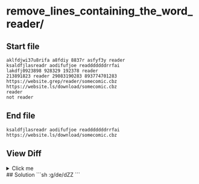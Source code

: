 # remove_lines_containing_the_word_reader/
## Start file
```
aklfdjwi37u8rifa a8fdiy 8837r asfyf3y reader
ksaldfjlasreadr aodifufjoe readddddddrrfai 
lakdfj0923898 928329 192378 reader
213891823 reader 29083190283 893774701283
https://website.grep/reader/somecomic.cbz
https://website.ls/download/somecomic.cbz
reader
not reader
```
## End file
```
ksaldfjlasreadr aodifufjoe readddddddrrfai 
https://website.ls/download/somecomic.cbz
```
## View Diff
<details><summary>Click me</summary>

```
--- remove_lines_containing_the_word_reader//inp
+++ remove_lines_containing_the_word_reader//out
@@ -1,8 +1,2 @@
-aklfdjwi37u8rifa a8fdiy 8837r asfyf3y reader
 ksaldfjlasreadr aodifufjoe readddddddrrfai 
-lakdfj0923898 928329 192378 reader
-213891823 reader 29083190283 893774701283
-https://website.grep/reader/somecomic.cbz
 https://website.ls/download/somecomic.cbz
-reader
-not reader
```
</details>
## Solution
```sh
:g/de/d<CR>ZZ
```
